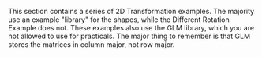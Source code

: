 This section contains a series of 2D Transformation examples. The majority use an example "library" for the shapes, while the Different Rotation Example does not. These examples also use the GLM library, which you are not allowed to use for practicals. The major thing to remember is that GLM stores the matrices in column major, not row major.